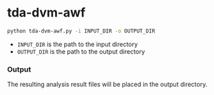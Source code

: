 # tda-dvm-awf

```sh
python tda-dvm-awf.py -i INPUT_DIR -o OUTPUT_DIR
```

- `INPUT_DIR` is the path to the input directory
- `OUTPUT_DIR` is the path to the output directory

### Output

The resulting analysis result files will be placed in the output directory.

